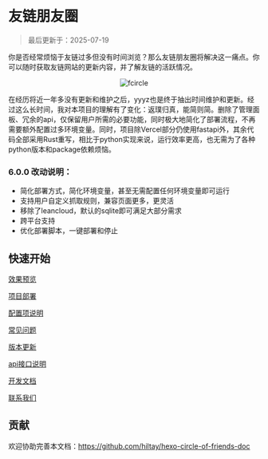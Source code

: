 # 友链朋友圈

> 最后更新于：2025-07-19

你是否经常烦恼于友链过多但没有时间浏览？那么友链朋友圈将解决这一痛点。你可以随时获取友链网站的更新内容，并了解友链的活跃情况。

<div class="fc"><img src="./fcircle.png" alt="fcircle" /></div>
<style>
.fc{
display: flex;
align-items: center;
justify-content: center;
}
</style>

在经历将近一年多没有更新和维护之后，yyyz也是终于抽出时间维护和更新。经过这么长时间，我对本项目的理解有了变化：返璞归真，能简则简。删除了管理面板、冗余的api，仅保留用户所需的必要功能，同时极大地简化了部署流程，不再需要额外配置过多环境变量。同时，项目除Vercel部分仍使用fastapi外，其余代码全部采用Rust重写，相比于python实现来说，运行效率更高，也无需为了各种python版本和package依赖烦恼。

### 6.0.0 改动说明：
- 简化部署方式，简化环境变量，甚至无需配置任何环境变量即可运行
- 支持用户自定义抓取规则，兼容页面更多，更灵活
- 移除了leancloud，默认的sqlite即可满足大部分需求
- 跨平台支持
- 优化部署脚本，一键部署和停止

## 快速开始

[效果预览](preview.md)

[项目部署](deploy.md)

[配置项说明](settings.md)

[常见问题](problems.md)

[版本更新](update.md)

[api接口说明](apidoc.md)

[开发文档](developmentdoc.md)

[联系我们](contactus.md)

## 贡献

欢迎协助完善本文档：https://github.com/hiltay/hexo-circle-of-friends-doc
